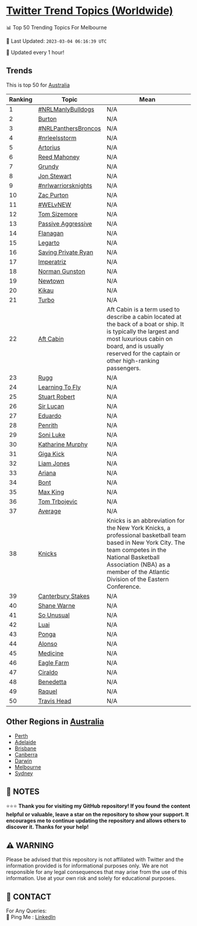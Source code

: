 [Twitter Trend Topics (Worldwide)](https://github.com/ErcinDedeoglu/Twitter-Trend-Topics)
==========


📊 Top 50 Trending Topics For Melbourne

📆 Last Updated: `2023-03-04 06:16:39 UTC`

🔧 Updated every 1 hour!


## Trends

This is top 50 for [Australia](</Australia>)

| Ranking | Topic | Mean |
| ------- | ------------ | ------------ |
| 1 | [#NRLManlyBulldogs](http://twitter.com/search?q=%23NRLManlyBulldogs) | N/A |
| 2 | [Burton](http://twitter.com/search?q=Burton) | N/A |
| 3 | [#NRLPanthersBroncos](http://twitter.com/search?q=%23NRLPanthersBroncos) | N/A |
| 4 | [#nrleelsstorm](http://twitter.com/search?q=%23nrleelsstorm) | N/A |
| 5 | [Artorius](http://twitter.com/search?q=Artorius) | N/A |
| 6 | [Reed Mahoney](http://twitter.com/search?q=Reed+Mahoney) | N/A |
| 7 | [Grundy](http://twitter.com/search?q=Grundy) | N/A |
| 8 | [Jon Stewart](http://twitter.com/search?q=Jon+Stewart) | N/A |
| 9 | [#nrlwarriorsknights](http://twitter.com/search?q=%23nrlwarriorsknights) | N/A |
| 10 | [Zac Purton](http://twitter.com/search?q=Zac+Purton) | N/A |
| 11 | [#WELvNEW](http://twitter.com/search?q=%23WELvNEW) | N/A |
| 12 | [Tom Sizemore](http://twitter.com/search?q=Tom+Sizemore) | N/A |
| 13 | [Passive Aggressive](http://twitter.com/search?q=Passive+Aggressive) | N/A |
| 14 | [Flanagan](http://twitter.com/search?q=Flanagan) | N/A |
| 15 | [Legarto](http://twitter.com/search?q=Legarto) | N/A |
| 16 | [Saving Private Ryan](http://twitter.com/search?q=Saving+Private+Ryan) | N/A |
| 17 | [Imperatriz](http://twitter.com/search?q=Imperatriz) | N/A |
| 18 | [Norman Gunston](http://twitter.com/search?q=Norman+Gunston) | N/A |
| 19 | [Newtown](http://twitter.com/search?q=Newtown) | N/A |
| 20 | [Kikau](http://twitter.com/search?q=Kikau) | N/A |
| 21 | [Turbo](http://twitter.com/search?q=Turbo) | N/A |
| 22 | [Aft Cabin](http://twitter.com/search?q=Aft+Cabin) | Aft Cabin is a term used to describe a cabin located at the back of a boat or ship. It is typically the largest and most luxurious cabin on board, and is usually reserved for the captain or other high-ranking passengers. |
| 23 | [Rugg](http://twitter.com/search?q=Rugg) | N/A |
| 24 | [Learning To Fly](http://twitter.com/search?q=Learning+To+Fly) | N/A |
| 25 | [Stuart Robert](http://twitter.com/search?q=Stuart+Robert) | N/A |
| 26 | [Sir Lucan](http://twitter.com/search?q=Sir+Lucan) | N/A |
| 27 | [Eduardo](http://twitter.com/search?q=Eduardo) | N/A |
| 28 | [Penrith](http://twitter.com/search?q=Penrith) | N/A |
| 29 | [Soni Luke](http://twitter.com/search?q=Soni+Luke) | N/A |
| 30 | [Katharine Murphy](http://twitter.com/search?q=Katharine+Murphy) | N/A |
| 31 | [Giga Kick](http://twitter.com/search?q=Giga+Kick) | N/A |
| 32 | [Liam Jones](http://twitter.com/search?q=Liam+Jones) | N/A |
| 33 | [Ariana](http://twitter.com/search?q=Ariana) | N/A |
| 34 | [Bont](http://twitter.com/search?q=Bont) | N/A |
| 35 | [Max King](http://twitter.com/search?q=Max+King) | N/A |
| 36 | [Tom Trbojevic](http://twitter.com/search?q=Tom+Trbojevic) | N/A |
| 37 | [Average](http://twitter.com/search?q=Average) | N/A |
| 38 | [Knicks](http://twitter.com/search?q=Knicks) | Knicks is an abbreviation for the New York Knicks, a professional basketball team based in New York City. The team competes in the National Basketball Association (NBA) as a member of the Atlantic Division of the Eastern Conference. |
| 39 | [Canterbury Stakes](http://twitter.com/search?q=Canterbury+Stakes) | N/A |
| 40 | [Shane Warne](http://twitter.com/search?q=Shane+Warne) | N/A |
| 41 | [So Unusual](http://twitter.com/search?q=So+Unusual) | N/A |
| 42 | [Luai](http://twitter.com/search?q=Luai) | N/A |
| 43 | [Ponga](http://twitter.com/search?q=Ponga) | N/A |
| 44 | [Alonso](http://twitter.com/search?q=Alonso) | N/A |
| 45 | [Medicine](http://twitter.com/search?q=Medicine) | N/A |
| 46 | [Eagle Farm](http://twitter.com/search?q=Eagle+Farm) | N/A |
| 47 | [Ciraldo](http://twitter.com/search?q=Ciraldo) | N/A |
| 48 | [Benedetta](http://twitter.com/search?q=Benedetta) | N/A |
| 49 | [Raquel](http://twitter.com/search?q=Raquel) | N/A |
| 50 | [Travis Head](http://twitter.com/search?q=Travis+Head) | N/A |



## Other Regions in [Australia](</Australia>)

* [Perth](</Australia/Perth.md>)
* [Adelaide](</Australia/Adelaide.md>)
* [Brisbane](</Australia/Brisbane.md>)
* [Canberra](</Australia/Canberra.md>)
* [Darwin](</Australia/Darwin.md>)
* [Melbourne](</Australia/Melbourne.md>)
* [Sydney](</Australia/Sydney.md>)



## 📝 NOTES

⭐⭐⭐ **Thank you for visiting my GitHub repository! If you found the content helpful or valuable, leave a star on the repository to show your support. It encourages me to continue updating the repository and allows others to discover it. Thanks for your help!**


## ⚠️ WARNING

Please be advised that this repository is not affiliated with Twitter and the information provided is for informational purposes only. We are not responsible for any legal consequences that may arise from the use of this information. Use at your own risk and solely for educational purposes.


## 📨 CONTACT

 For Any Queries:  
            🏓 Ping Me : [LinkedIn](https://www.linkedin.com/in/ercindedeoglu/)
